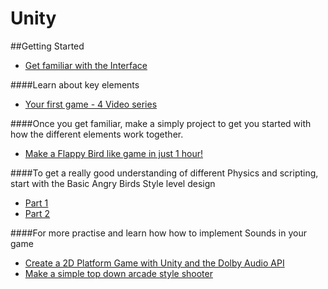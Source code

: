# Unity

##Getting Started
* [Get familiar with the Interface](https://www.youtube.com/watch?v=QUCEcAp3h28/)

####Learn about key elements
* [Your first game - 4 Video series](https://unity3d.com/learn/tutorials/modules/beginner/your-first-game)

####Once you get familiar, make a simply project to get you started with how the different elements work together.
* [Make a Flappy Bird like game in just 1 hour!](http://anwell.me/articles/unity3d-flappy-bird/)

####To get a really good understanding of different Physics and scripting, start with the Basic Angry Birds Style level design
* [Part 1](https://unity3d.com/learn/tutorials/modules/beginner/live-training-archive/making-angry-birds-style-game)
* [Part 2](https://unity3d.com/learn/tutorials/modules/beginner/live-training-archive/making-angry-birds-style-game-pt2)

####For more practise and learn how how to implement Sounds in your game
* [Create a 2D Platform Game with Unity and the Dolby Audio API](http://code.tutsplus.com/tutorials/create-a-2d-platform-game-with-unity-and-the-dolby-audio-api--cms-20863)
* [Make a simple top down arcade style shooter](https://unity3d.com/learn/tutorials/projects/space-shooter)





